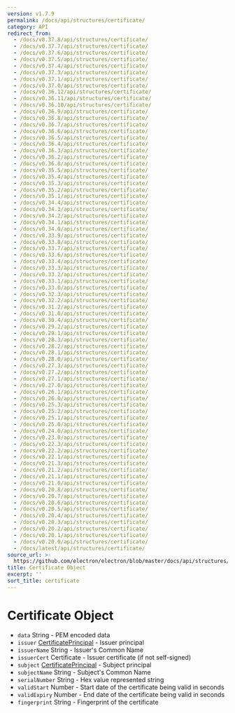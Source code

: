 ```yaml
---
version: v1.7.9
permalink: /docs/api/structures/certificate/
category: API
redirect_from:
  - /docs/v0.37.8/api/structures/certificate/
  - /docs/v0.37.7/api/structures/certificate/
  - /docs/v0.37.6/api/structures/certificate/
  - /docs/v0.37.5/api/structures/certificate/
  - /docs/v0.37.4/api/structures/certificate/
  - /docs/v0.37.3/api/structures/certificate/
  - /docs/v0.37.1/api/structures/certificate/
  - /docs/v0.37.0/api/structures/certificate/
  - /docs/v0.36.12/api/structures/certificate/
  - /docs/v0.36.11/api/structures/certificate/
  - /docs/v0.36.10/api/structures/certificate/
  - /docs/v0.36.9/api/structures/certificate/
  - /docs/v0.36.8/api/structures/certificate/
  - /docs/v0.36.7/api/structures/certificate/
  - /docs/v0.36.6/api/structures/certificate/
  - /docs/v0.36.5/api/structures/certificate/
  - /docs/v0.36.4/api/structures/certificate/
  - /docs/v0.36.3/api/structures/certificate/
  - /docs/v0.36.2/api/structures/certificate/
  - /docs/v0.36.0/api/structures/certificate/
  - /docs/v0.35.5/api/structures/certificate/
  - /docs/v0.35.4/api/structures/certificate/
  - /docs/v0.35.3/api/structures/certificate/
  - /docs/v0.35.2/api/structures/certificate/
  - /docs/v0.35.1/api/structures/certificate/
  - /docs/v0.34.4/api/structures/certificate/
  - /docs/v0.34.3/api/structures/certificate/
  - /docs/v0.34.2/api/structures/certificate/
  - /docs/v0.34.1/api/structures/certificate/
  - /docs/v0.34.0/api/structures/certificate/
  - /docs/v0.33.9/api/structures/certificate/
  - /docs/v0.33.8/api/structures/certificate/
  - /docs/v0.33.7/api/structures/certificate/
  - /docs/v0.33.6/api/structures/certificate/
  - /docs/v0.33.4/api/structures/certificate/
  - /docs/v0.33.3/api/structures/certificate/
  - /docs/v0.33.2/api/structures/certificate/
  - /docs/v0.33.1/api/structures/certificate/
  - /docs/v0.33.0/api/structures/certificate/
  - /docs/v0.32.3/api/structures/certificate/
  - /docs/v0.32.2/api/structures/certificate/
  - /docs/v0.31.2/api/structures/certificate/
  - /docs/v0.31.0/api/structures/certificate/
  - /docs/v0.30.4/api/structures/certificate/
  - /docs/v0.29.2/api/structures/certificate/
  - /docs/v0.29.1/api/structures/certificate/
  - /docs/v0.28.3/api/structures/certificate/
  - /docs/v0.28.2/api/structures/certificate/
  - /docs/v0.28.1/api/structures/certificate/
  - /docs/v0.28.0/api/structures/certificate/
  - /docs/v0.27.3/api/structures/certificate/
  - /docs/v0.27.2/api/structures/certificate/
  - /docs/v0.27.1/api/structures/certificate/
  - /docs/v0.27.0/api/structures/certificate/
  - /docs/v0.26.1/api/structures/certificate/
  - /docs/v0.26.0/api/structures/certificate/
  - /docs/v0.25.3/api/structures/certificate/
  - /docs/v0.25.2/api/structures/certificate/
  - /docs/v0.25.1/api/structures/certificate/
  - /docs/v0.25.0/api/structures/certificate/
  - /docs/v0.24.0/api/structures/certificate/
  - /docs/v0.23.0/api/structures/certificate/
  - /docs/v0.22.3/api/structures/certificate/
  - /docs/v0.22.2/api/structures/certificate/
  - /docs/v0.22.1/api/structures/certificate/
  - /docs/v0.21.3/api/structures/certificate/
  - /docs/v0.21.2/api/structures/certificate/
  - /docs/v0.21.1/api/structures/certificate/
  - /docs/v0.21.0/api/structures/certificate/
  - /docs/v0.20.8/api/structures/certificate/
  - /docs/v0.20.7/api/structures/certificate/
  - /docs/v0.20.6/api/structures/certificate/
  - /docs/v0.20.5/api/structures/certificate/
  - /docs/v0.20.4/api/structures/certificate/
  - /docs/v0.20.3/api/structures/certificate/
  - /docs/v0.20.2/api/structures/certificate/
  - /docs/v0.20.1/api/structures/certificate/
  - /docs/v0.20.0/api/structures/certificate/
  - /docs/latest/api/structures/certificate/
source_url: >-
  https://github.com/electron/electron/blob/master/docs/api/structures/certificate.md
title: Certificate Object
excerpt: ''
sort_title: certificate
---
```




<!--


                                      ::::
                                    :o+//+o:
                                    +o    oo-
                                    :o+//oo/+o/
                                      -::-   -oo:
                                               /s/
                      -::::::::-                :s/  :::--
                  :+oo+////////+:        -:/+oo/ :s:-///++oo+:
                /o+:                -/+oo+/:-     +o-      -:+o:
               /s:              -:+o+/:           -o+         :s/
              -s/            -/oo/:                /s-         +s-
              -s/         -/oo/-                   -s/         /s-
               oo       :+o/-                       oo         oo
               -s/    :oo/                          /s-       /s-
                :s/ :oo:              -::-          /s-      /s:
                  -+o/               /ssss/         :s:    -+o-
                 :o+--               /ssss/         :s:   :o+-
                :s/  +o:              -::-          /s-   --
               -s/    :+o/-                         /s-
               oo       -+o+-                       oo
              -s/         -/oo/-                   -s/
             -+soo+:         -/oo/:                /s-      /oooo+-
             o+   :s:           -:+o+/:-          -o+      /s:  -oo
             oo:--/s:       ::      -:+oo+/:-     -/-      /s/--:o+
              :+++/-        :s:          -:/+ooo++//////++oo//+o+:
                             /s:                --::::::--
                              /s/              /s-
                               :oo:          :oo:
                                 /oo/-    -/oo/
                                   -/+oooo+/-





                   _______  _______  _______  _______  __
                  |       ||       ||       ||       ||  |
                  |  _____||_     _||   _   ||    _  ||  |
                  | |_____   |   |  |  | |  ||   |_| ||  |
                  |_____  |  |   |  |  |_|  ||    ___||__|
                   _____| |  |   |  |       ||   |     __
                  |_______|  |___|  |_______||___|    |__|


    This file is generated automatically, so it should not be edited.

    To make changes, head over to the electron/electron repository:

    https://github.com/electron/electron/blob/master/docs/api/structures/certificate.md

    Thanks!

-->
# Certificate Object

*   `data` String - PEM encoded data
*   `issuer` [CertificatePrincipal]({{site.baseurl}}/docs/api/structures/certificate-principal) - Issuer principal
*   `issuerName` String - Issuer's Common Name
*   `issuerCert` Certificate - Issuer certificate (if not self-signed)
*   `subject` [CertificatePrincipal]({{site.baseurl}}/docs/api/structures/certificate-principal) - Subject principal
*   `subjectName` String - Subject's Common Name
*   `serialNumber` String - Hex value represented string
*   `validStart` Number - Start date of the certificate being valid in seconds
*   `validExpiry` Number - End date of the certificate being valid in seconds
*   `fingerprint` String - Fingerprint of the certificate
